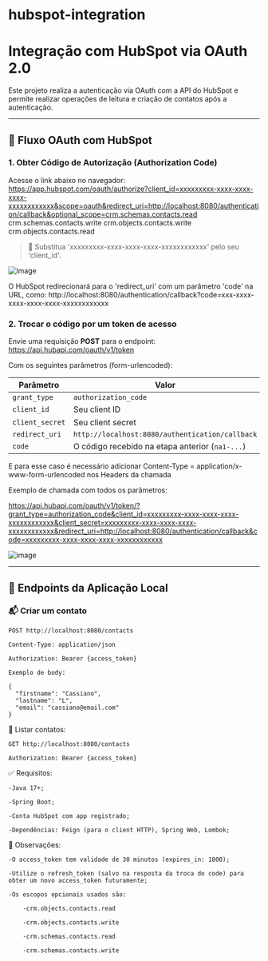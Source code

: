 # hubspot-integration
# Integração com HubSpot via OAuth 2.0

Este projeto realiza a autenticação via OAuth com a API do HubSpot e permite realizar operações de leitura e criação de contatos após a autenticação.

---

## 🔐 Fluxo OAuth com HubSpot

### 1. Obter Código de Autorização (Authorization Code)

Acesse o link abaixo no navegador:
https://app.hubspot.com/oauth/authorize?client_id=xxxxxxxxx-xxxx-xxxx-xxxx-xxxxxxxxxxxx&scope=oauth&redirect_uri=http://localhost:8080/authentication/callback&optional_scope=crm.schemas.contacts.read crm.schemas.contacts.write crm.objects.contacts.write crm.objects.contacts.read

> 🔁 Substitua 'xxxxxxxxx-xxxx-xxxx-xxxx-xxxxxxxxxxxx' pelo seu 'client_id'.

![image](https://github.com/user-attachments/assets/5761d6b0-9373-4a84-b681-3c18d46787b7)

O HubSpot redirecionará para o 'redirect_uri' com um parâmetro 'code' na URL, como:
http://localhost:8080/authentication/callback?code=xxx-xxxx-xxxx-xxxx-xxxx-xxxxxxxxxxxx

### 2. Trocar o código por um token de acesso

Envie uma requisição **POST** para o endpoint:
https://api.hubapi.com/oauth/v1/token


Com os seguintes parâmetros (form-urlencoded):

| Parâmetro       | Valor                                                                 |
|----------------|------------------------------------------------------------------------|
| `grant_type`    | `authorization_code`                                                  |
| `client_id`     | Seu client ID                                                         |
| `client_secret` | Seu client secret                                                     |
| `redirect_uri`  | `http://localhost:8080/authentication/callback`                       |
| `code`          | O código recebido na etapa anterior (`na1-...`)                       |

E para esse caso é necessário adicionar Content-Type = application/x-www-form-urlencoded nos Headers da chamada

Exemplo de chamada com todos os parâmetros:

https://api.hubapi.com/oauth/v1/token/?grant_type=authorization_code&client_id=xxxxxxxxx-xxxx-xxxx-xxxx-xxxxxxxxxxxx&client_secret=xxxxxxxxx-xxxx-xxxx-xxxx-xxxxxxxxxxxx&redirect_uri=http://localhost:8080/authentication/callback&code=xxxxxxxxx-xxxx-xxxx-xxxx-xxxxxxxxxxxx

![image](https://github.com/user-attachments/assets/e314218e-eefc-4922-b4bb-388d1e2d8ae0)

---

## 🔧 Endpoints da Aplicação Local

### 📬 Criar um contato

    POST http://localhost:8080/contacts

    Content-Type: application/json

    Authorization: Bearer {access_token}

    Exemplo de body:

    {
      "firstname": "Cassiano",
      "lastname": "L",
      "email": "cassiano@email.com"
    }

📄 Listar contatos:

    GET http://localhost:8080/contacts
    
    Authorization: Bearer {access_token}

✅ Requisitos:

    -Java 17+;

    -Spring Boot;

    -Conta HubSpot com app registrado;

    -Dependências: Feign (para o client HTTP), Spring Web, Lombok;

📎 Observações:

    -O access_token tem validade de 30 minutos (expires_in: 1800);

    -Utilize o refresh_token (salvo na resposta da troca do code) para obter um novo access_token futuramente;

    -Os escopos opcionais usados são:

        -crm.objects.contacts.read
  
        -crm.objects.contacts.write
  
        -crm.schemas.contacts.read
  
        -crm.schemas.contacts.write

